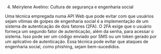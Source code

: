 4. Meirylene Avelino: Cultura de segurança e engenharia social

Uma técnica empregada numa API Web que pode evitar com que usuários sejam vítimas de golpes de engenharia social é a implementação de um sistema de autenticação de dois fatores (2FA). O 2FA exige que o usuário forneça um segundo fator de autenticação, além da senha, para acessar o sistema. Isso pode ser um código enviado por SMS ou um token gerado por um aplicativo de autenticação. Essa técnica pode evitar que ataques de engenharia social, como phishing, sejam bem-sucedidos.
